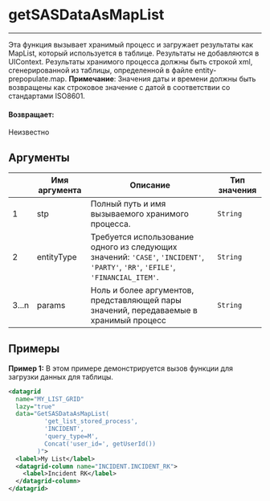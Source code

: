 # getSASDataAsMapList

---

Эта функция вызывает хранимый процесс и загружает результаты как MapList, который используется в таблице.
Результаты не добавляются в UIContext.
Результаты хранимого процесса должны быть строкой xml, сгенерированной из таблицы, определенной в файле entity-prepopulate.map.
**Примечание**: Значения даты и времени должны быть возвращены как строковое значение с датой в соответствии со стандартами ISO8601.

#### Возвращает:

Неизвестно

## Аргументы

|  | Имя аргумента | Описание | Тип значения |
| --- | --- | --- | --- |
| 1 | stp | Полный путь и имя вызываемого хранимого процесса. | `String` |
| 2 | entityType | Требуется использование одного из следующих значений: `'CASE'`, `'INCIDENT'`, `'PARTY'`, `'RR'`, `'EFILE'`, `'FINANCIAL_ITEM'`. | `String` |
| 3...n | params | Ноль и более аргументов, представляющей пары значений, передаваемые в хранимый процесс | `String` |

## Примеры

**Пример 1:** В этом примере демонстрируется вызов функции для загрузки данных для таблицы.
```xml
<datagrid
  name="MY_LIST_GRID"
  lazy="true"
  data="GetSASDataAsMapList(
          'get_list_stored_process',
          'INCIDENT',
          'query_type=M',
          Concat('user_id=', getUserId())
        )">
  <label>My List</label>
  <datagrid-column name="INCIDENT.INCIDENT_RK">
    <label>Incident RK</label>
  </datagrid-column>
</datagrid>
```

